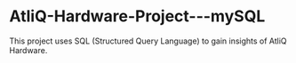 # AtliQ-Hardware-Project---mySQL
This project uses SQL (Structured Query Language) to gain insights of AtliQ Hardware.
